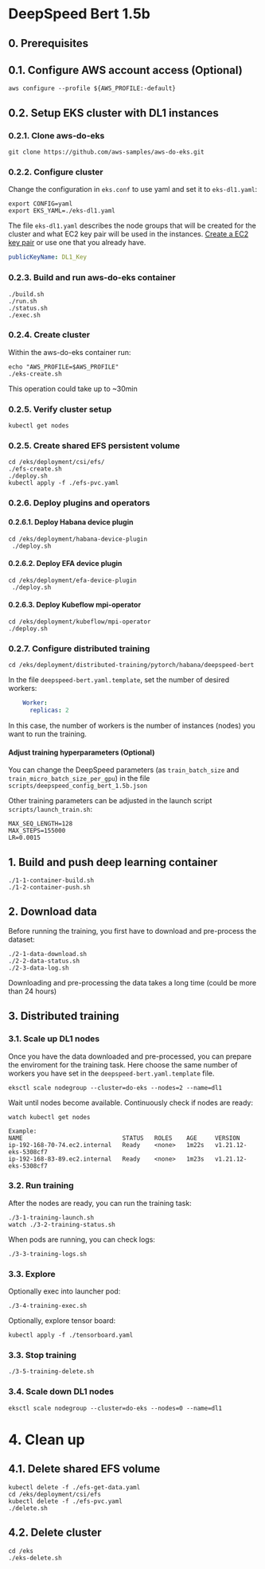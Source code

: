 # DeepSpeed Bert 1.5b

## 0. Prerequisites

## 0.1. Configure AWS account access (Optional)

```
aws configure --profile ${AWS_PROFILE:-default}
```

## 0.2. Setup EKS cluster with DL1 instances

### 0.2.1. Clone aws-do-eks

```
git clone https://github.com/aws-samples/aws-do-eks.git
```

### 0.2.2. Configure cluster

Change the configuration in `eks.conf` to use yaml and set it to `eks-dl1.yaml`:
```
export CONFIG=yaml
export EKS_YAML=./eks-dl1.yaml
```

The file `eks-dl1.yaml` describes the node groups that will be created for the cluster and what EC2 key pair will be used in the instances. [Create a EC2 key pair](https://docs.aws.amazon.com/AWSEC2/latest/UserGuide/ec2-key-pairs.html) or use one that you already have.

```yaml
publicKeyName: DL1_Key
```

### 0.2.3. Build and run aws-do-eks container

```
./build.sh
./run.sh
./status.sh
./exec.sh
```

### 0.2.4. Create cluster
Within the aws-do-eks container run:
```
echo "AWS_PROFILE=$AWS_PROFILE"
./eks-create.sh
```
This operation could take up to ~30min

### 0.2.5. Verify cluster setup

```
kubectl get nodes
```

### 0.2.5. Create shared EFS persistent volume

```
cd /eks/deployment/csi/efs/
./efs-create.sh
./deploy.sh
kubectl apply -f ./efs-pvc.yaml
```


### 0.2.6. Deploy plugins and operators

#### 0.2.6.1. Deploy Habana device plugin
```
cd /eks/deployment/habana-device-plugin
 ./deploy.sh
```

#### 0.2.6.2. Deploy EFA device plugin
```
cd /eks/deployment/efa-device-plugin
 ./deploy.sh
```

#### 0.2.6.3. Deploy Kubeflow mpi-operator
```
cd /eks/deployment/kubeflow/mpi-operator
./deploy.sh
```

### 0.2.7. Configure distributed training

```
cd /eks/deployment/distributed-training/pytorch/habana/deepspeed-bert
```
In the file `deepspeed-bert.yaml.template`, set the number of desired workers:

```yaml
    Worker:
      replicas: 2
```
In this case, the number of workers is the number of instances (nodes) you want to run the training.

#### Adjust training hyperparameters (Optional)

You can change the DeepSpeed parameters (as `train_batch_size` and `train_micro_batch_size_per_gpu`) in the file `scripts/deepspeed_config_bert_1.5b.json`

Other training parameters can be adjusted in the launch script `scripts/launch_train.sh`:

```
MAX_SEQ_LENGTH=128
MAX_STEPS=155000
LR=0.0015
```

## 1. Build and push deep learning container

```
./1-1-container-build.sh
./1-2-container-push.sh
```

## 2. Download data

Before running the training, you first have to download and pre-process the dataset:

```
./2-1-data-download.sh
./2-2-data-status.sh
./2-3-data-log.sh
```

Downloading and pre-processing the data takes a long time (could be more than 24 hours)

## 3. Distributed training

### 3.1. Scale up DL1 nodes

Once you have the data downloaded and pre-processed, you can prepare the enviroment for the training task.
Here choose the same number of workers you have set in the `deepspeed-bert.yaml.template` file.
```
eksctl scale nodegroup --cluster=do-eks --nodes=2 --name=dl1
```

Wait until nodes become available. Continuously check if nodes are ready:

```
watch kubectl get nodes
```

```
Example:
NAME                            STATUS   ROLES    AGE     VERSION
ip-192-168-70-74.ec2.internal   Ready    <none>   1m22s   v1.21.12-eks-5308cf7
ip-192-168-83-89.ec2.internal   Ready    <none>   1m23s   v1.21.12-eks-5308cf7
```

### 3.2. Run training

After the nodes are ready, you can run the training task:

```
./3-1-training-launch.sh
watch ./3-2-training-status.sh
```

When pods are running, you can check logs:
```
./3-3-training-logs.sh
```

### 3.3. Explore

Optionally exec into launcher pod:
``` 
./3-4-training-exec.sh
```

Optionally, explore tensor board:
```
kubectl apply -f ./tensorboard.yaml 
```

### 3.3. Stop training
```
./3-5-training-delete.sh
```

### 3.4. Scale down DL1 nodes
```
eksctl scale nodegroup --cluster=do-eks --nodes=0 --name=dl1
```

# 4. Clean up

## 4.1. Delete shared EFS volume
```
kubectl delete -f ./efs-get-data.yaml
cd /eks/deployment/csi/efs
kubectl delete -f ./efs-pvc.yaml
./delete.sh
```

## 4.2. Delete cluster
```
cd /eks
./eks-delete.sh
```


